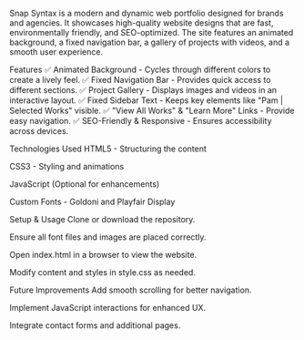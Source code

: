 Snap Syntax is a modern and dynamic web portfolio designed for brands and agencies. It showcases high-quality website designs that are fast, environmentally friendly, and SEO-optimized. The site features an animated background, a fixed navigation bar, a gallery of projects with videos, and a smooth user experience.

Features
✅ Animated Background - Cycles through different colors to create a lively feel.
✅ Fixed Navigation Bar - Provides quick access to different sections.
✅ Project Gallery - Displays images and videos in an interactive layout.
✅ Fixed Sidebar Text - Keeps key elements like "Pam | Selected Works" visible.
✅ "View All Works" & "Learn More" Links - Provide easy navigation.
✅ SEO-Friendly & Responsive - Ensures accessibility across devices.

Technologies Used
HTML5 - Structuring the content

CSS3 - Styling and animations

JavaScript (Optional for enhancements)

Custom Fonts - Goldoni and Playfair Display

Setup & Usage
Clone or download the repository.

Ensure all font files and images are placed correctly.

Open index.html in a browser to view the website.

Modify content and styles in style.css as needed.

Future Improvements
Add smooth scrolling for better navigation.

Implement JavaScript interactions for enhanced UX.

Integrate contact forms and additional pages.
